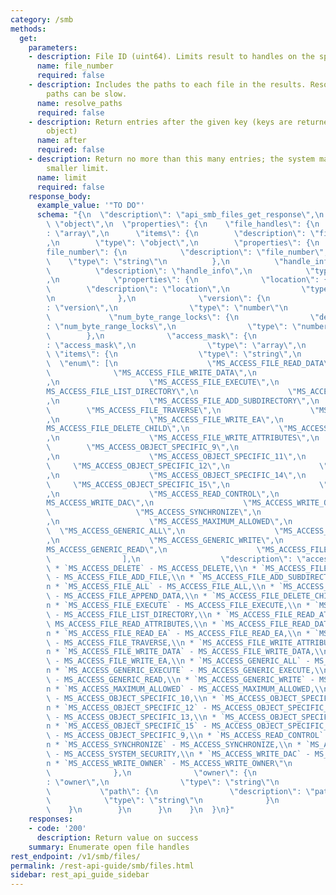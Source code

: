 ```yaml
---
category: /smb
methods:
  get:
    parameters:
    - description: File ID (uint64). Limits result to handles on the specified file.
      name: file_number
      required: false
    - description: Includes the paths to each file in the results. Resolving many
        paths can be slow.
      name: resolve_paths
      required: false
    - description: Return entries after the given key (keys are returned in the paging
        object)
      name: after
      required: false
    - description: Return no more than this many entries; the system may choose a
        smaller limit.
      name: limit
      required: false
    response_body:
      example_value: '"TO DO"'
      schema: "{\n  \"description\": \"api_smb_files_get_response\",\n  \"type\":\
        \ \"object\",\n  \"properties\": {\n    \"file_handles\": {\n      \"type\"\
        : \"array\",\n      \"items\": {\n        \"description\": \"file_handles\"\
        ,\n        \"type\": \"object\",\n        \"properties\": {\n          \"\
        file_number\": {\n            \"description\": \"file_number\",\n        \
        \    \"type\": \"string\"\n          },\n          \"handle_info\": {\n  \
        \          \"description\": \"handle_info\",\n            \"type\": \"object\"\
        ,\n            \"properties\": {\n              \"location\": {\n        \
        \        \"description\": \"location\",\n                \"type\": \"string\"\
        \n              },\n              \"version\": {\n                \"description\"\
        : \"version\",\n                \"type\": \"number\"\n              },\n \
        \             \"num_byte_range_locks\": {\n                \"description\"\
        : \"num_byte_range_locks\",\n                \"type\": \"number\"\n      \
        \        },\n              \"access_mask\": {\n                \"description\"\
        : \"access_mask\",\n                \"type\": \"array\",\n               \
        \ \"items\": {\n                  \"type\": \"string\",\n                \
        \  \"enum\": [\n                    \"MS_ACCESS_FILE_READ_DATA\",\n      \
        \              \"MS_ACCESS_FILE_WRITE_DATA\",\n                    \"MS_ACCESS_FILE_APPEND_DATA\"\
        ,\n                    \"MS_ACCESS_FILE_EXECUTE\",\n                    \"\
        MS_ACCESS_FILE_LIST_DIRECTORY\",\n                    \"MS_ACCESS_FILE_ADD_FILE\"\
        ,\n                    \"MS_ACCESS_FILE_ADD_SUBDIRECTORY\",\n            \
        \        \"MS_ACCESS_FILE_TRAVERSE\",\n                    \"MS_ACCESS_FILE_READ_EA\"\
        ,\n                    \"MS_ACCESS_FILE_WRITE_EA\",\n                    \"\
        MS_ACCESS_FILE_DELETE_CHILD\",\n                    \"MS_ACCESS_FILE_READ_ATTRIBUTES\"\
        ,\n                    \"MS_ACCESS_FILE_WRITE_ATTRIBUTES\",\n            \
        \        \"MS_ACCESS_OBJECT_SPECIFIC_9\",\n                    \"MS_ACCESS_OBJECT_SPECIFIC_10\"\
        ,\n                    \"MS_ACCESS_OBJECT_SPECIFIC_11\",\n               \
        \     \"MS_ACCESS_OBJECT_SPECIFIC_12\",\n                    \"MS_ACCESS_OBJECT_SPECIFIC_13\"\
        ,\n                    \"MS_ACCESS_OBJECT_SPECIFIC_14\",\n               \
        \     \"MS_ACCESS_OBJECT_SPECIFIC_15\",\n                    \"MS_ACCESS_DELETE\"\
        ,\n                    \"MS_ACCESS_READ_CONTROL\",\n                    \"\
        MS_ACCESS_WRITE_DAC\",\n                    \"MS_ACCESS_WRITE_OWNER\",\n \
        \                   \"MS_ACCESS_SYNCHRONIZE\",\n                    \"MS_ACCESS_SYSTEM_SECURITY\"\
        ,\n                    \"MS_ACCESS_MAXIMUM_ALLOWED\",\n                  \
        \  \"MS_ACCESS_GENERIC_ALL\",\n                    \"MS_ACCESS_GENERIC_EXECUTE\"\
        ,\n                    \"MS_ACCESS_GENERIC_WRITE\",\n                    \"\
        MS_ACCESS_GENERIC_READ\",\n                    \"MS_ACCESS_FILE_ALL\"\n  \
        \                ],\n                  \"description\": \"access_mask:\\n\
        \ * `MS_ACCESS_DELETE` - MS_ACCESS_DELETE,\\n * `MS_ACCESS_FILE_ADD_FILE`\
        \ - MS_ACCESS_FILE_ADD_FILE,\\n * `MS_ACCESS_FILE_ADD_SUBDIRECTORY` - MS_ACCESS_FILE_ADD_SUBDIRECTORY,\\\
        n * `MS_ACCESS_FILE_ALL` - MS_ACCESS_FILE_ALL,\\n * `MS_ACCESS_FILE_APPEND_DATA`\
        \ - MS_ACCESS_FILE_APPEND_DATA,\\n * `MS_ACCESS_FILE_DELETE_CHILD` - MS_ACCESS_FILE_DELETE_CHILD,\\\
        n * `MS_ACCESS_FILE_EXECUTE` - MS_ACCESS_FILE_EXECUTE,\\n * `MS_ACCESS_FILE_LIST_DIRECTORY`\
        \ - MS_ACCESS_FILE_LIST_DIRECTORY,\\n * `MS_ACCESS_FILE_READ_ATTRIBUTES` -\
        \ MS_ACCESS_FILE_READ_ATTRIBUTES,\\n * `MS_ACCESS_FILE_READ_DATA` - MS_ACCESS_FILE_READ_DATA,\\\
        n * `MS_ACCESS_FILE_READ_EA` - MS_ACCESS_FILE_READ_EA,\\n * `MS_ACCESS_FILE_TRAVERSE`\
        \ - MS_ACCESS_FILE_TRAVERSE,\\n * `MS_ACCESS_FILE_WRITE_ATTRIBUTES` - MS_ACCESS_FILE_WRITE_ATTRIBUTES,\\\
        n * `MS_ACCESS_FILE_WRITE_DATA` - MS_ACCESS_FILE_WRITE_DATA,\\n * `MS_ACCESS_FILE_WRITE_EA`\
        \ - MS_ACCESS_FILE_WRITE_EA,\\n * `MS_ACCESS_GENERIC_ALL` - MS_ACCESS_GENERIC_ALL,\\\
        n * `MS_ACCESS_GENERIC_EXECUTE` - MS_ACCESS_GENERIC_EXECUTE,\\n * `MS_ACCESS_GENERIC_READ`\
        \ - MS_ACCESS_GENERIC_READ,\\n * `MS_ACCESS_GENERIC_WRITE` - MS_ACCESS_GENERIC_WRITE,\\\
        n * `MS_ACCESS_MAXIMUM_ALLOWED` - MS_ACCESS_MAXIMUM_ALLOWED,\\n * `MS_ACCESS_OBJECT_SPECIFIC_10`\
        \ - MS_ACCESS_OBJECT_SPECIFIC_10,\\n * `MS_ACCESS_OBJECT_SPECIFIC_11` - MS_ACCESS_OBJECT_SPECIFIC_11,\\\
        n * `MS_ACCESS_OBJECT_SPECIFIC_12` - MS_ACCESS_OBJECT_SPECIFIC_12,\\n * `MS_ACCESS_OBJECT_SPECIFIC_13`\
        \ - MS_ACCESS_OBJECT_SPECIFIC_13,\\n * `MS_ACCESS_OBJECT_SPECIFIC_14` - MS_ACCESS_OBJECT_SPECIFIC_14,\\\
        n * `MS_ACCESS_OBJECT_SPECIFIC_15` - MS_ACCESS_OBJECT_SPECIFIC_15,\\n * `MS_ACCESS_OBJECT_SPECIFIC_9`\
        \ - MS_ACCESS_OBJECT_SPECIFIC_9,\\n * `MS_ACCESS_READ_CONTROL` - MS_ACCESS_READ_CONTROL,\\\
        n * `MS_ACCESS_SYNCHRONIZE` - MS_ACCESS_SYNCHRONIZE,\\n * `MS_ACCESS_SYSTEM_SECURITY`\
        \ - MS_ACCESS_SYSTEM_SECURITY,\\n * `MS_ACCESS_WRITE_DAC` - MS_ACCESS_WRITE_DAC,\\\
        n * `MS_ACCESS_WRITE_OWNER` - MS_ACCESS_WRITE_OWNER\"\n                }\n\
        \              },\n              \"owner\": {\n                \"description\"\
        : \"owner\",\n                \"type\": \"string\"\n              },\n   \
        \           \"path\": {\n                \"description\": \"path\",\n    \
        \            \"type\": \"string\"\n              }\n            }\n      \
        \    }\n        }\n      }\n    }\n  }\n}"
    responses:
    - code: '200'
      description: Return value on success
    summary: Enumerate open file handles
rest_endpoint: /v1/smb/files/
permalink: /rest-api-guide/smb/files.html
sidebar: rest_api_guide_sidebar
---
```


